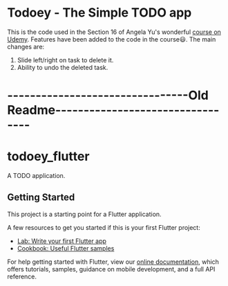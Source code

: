 # Todoey - The Simple TODO app

This is the code used in the Section 16 of Angela Yu's wonderful [course on Udemy](https://www.udemy.com/course/flutter-bootcamp-with-dart/). 
Features have been added to the code in the course:smiley:. The main changes are: 
1. Slide left/right on task to delete it.
2. Ability to undo the deleted task. 

# --------------------------------Old Readme---------------------------------
# todoey_flutter

A TODO application.

## Getting Started

This project is a starting point for a Flutter application.

A few resources to get you started if this is your first Flutter project:

- [Lab: Write your first Flutter app](https://flutter.dev/docs/get-started/codelab)
- [Cookbook: Useful Flutter samples](https://flutter.dev/docs/cookbook)

For help getting started with Flutter, view our
[online documentation](https://flutter.dev/docs), which offers tutorials,
samples, guidance on mobile development, and a full API reference.
